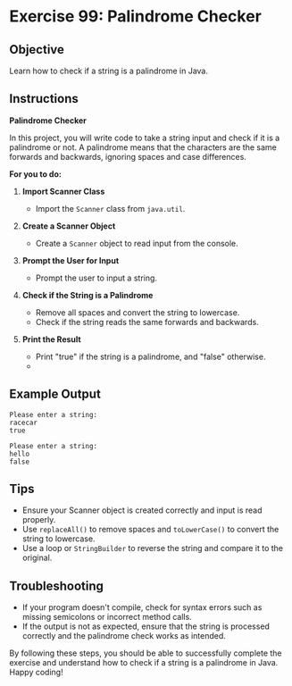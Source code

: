 # Exercise 99: Palindrome Checker

## Objective
Learn how to check if a string is a palindrome in Java.

## Instructions

**Palindrome Checker**

In this project, you will write code to take a string input and check if it is a palindrome or not. A palindrome means that the characters are the same forwards and backwards, ignoring spaces and case differences.

**For you to do:**

1. **Import Scanner Class**
    - Import the `Scanner` class from `java.util`.

2. **Create a Scanner Object**
    - Create a `Scanner` object to read input from the console.

3. **Prompt the User for Input**
    - Prompt the user to input a string.

4. **Check if the String is a Palindrome**
    - Remove all spaces and convert the string to lowercase.
    - Check if the string reads the same forwards and backwards.

5. **Print the Result**
    - Print "true" if the string is a palindrome, and "false" otherwise.
    - 

## Example Output
```
Please enter a string:
racecar
true
```

```
Please enter a string:
hello
false
```

## Tips
- Ensure your Scanner object is created correctly and input is read properly.
- Use `replaceAll()` to remove spaces and `toLowerCase()` to convert the string to lowercase.
- Use a loop or `StringBuilder` to reverse the string and compare it to the original.

## Troubleshooting
- If your program doesn't compile, check for syntax errors such as missing semicolons or incorrect method calls.
- If the output is not as expected, ensure that the string is processed correctly and the palindrome check works as intended.

By following these steps, you should be able to successfully complete the exercise and understand how to check if a string is a palindrome in Java. Happy coding!
